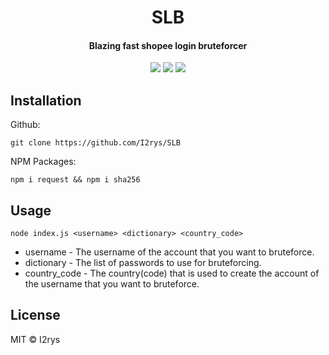 <h1 align="center">SLB</h1>
<h4 align="center">Blazing fast shopee login bruteforcer</h4>
<p align="center">
	<a href="https://github.com/I2rys/SLB/blob/main/LICENSE"><img src="https://img.shields.io/github/license/I2rys/SLB?style=flat-square"></img></a>
	<a href="https://github.com/I2rys/SLB/issues"><img src="https://img.shields.io/github/issues/I2rys/SLB.svg"></img></a>
	<a href="https://nodejs.org/"><img src="https://img.shields.io/badge/-Nodejs-green?style=flat-square&logo=Node.js"></img></a>
</p>


## Installation
Github:

    git clone https://github.com/I2rys/SLB

NPM Packages:

    npm i request && npm i sha256
    
## Usage

    node index.js <username> <dictionary> <country_code>

+ username - The username of the account that you want to bruteforce.
+ dictionary - The list of passwords to use for bruteforcing.
+ country_code - The country(code) that is used to create the account of the username that you want to bruteforce.

## License
MIT © I2rys
